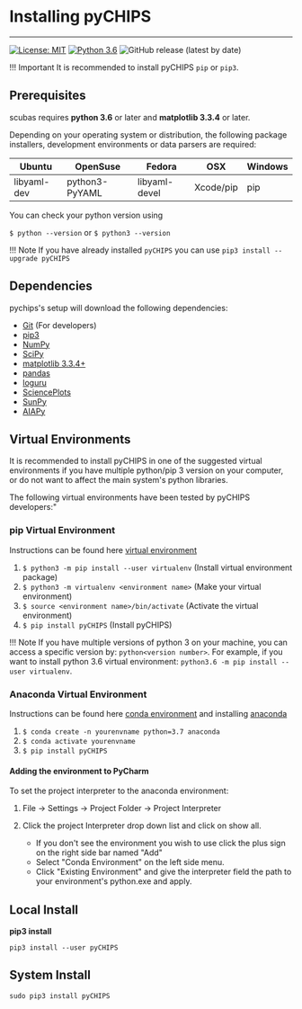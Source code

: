<!-- 
Author(s): Shibaji Chakraborty

Disclaimer:
pyCHIPS is under the MIT license found in the root directory LICENSE.md 
Everyone is permitted to copy and distribute verbatim copies of this license 
document.

This version of the MIT Public License incorporates the terms
and conditions of MIT General Public License.
-->

# Installing pyCHIPS 
---

[![License: MIT](https://img.shields.io/badge/License%3A-MIT-green)](https://choosealicense.com/licenses/mit/) 
[![Python 3.6](https://img.shields.io/badge/python-3.6-blue.svg)](https://www.python.org/downloads/release/python-360/) 
![GitHub release (latest by date)](https://img.shields.io/github/v/release/shibaji7/pyCHIPS)


!!! Important 
    It is recommended to install pyCHIPS `pip` or `pip3`.


## Prerequisites

scubas requires **python 3.6** or later and **matplotlib 3.3.4** or later.

Depending on your operating system or distribution, the following package installers, development environments or data parsers are required: 
 
| Ubuntu      | OpenSuse       | Fedora        | OSX           | Windows       |
| ----------- | -------------- | ------------- | ------------- | ------------- |
| libyaml-dev | python3-PyYAML | libyaml-devel | Xcode/pip     | pip           |

You can check your python version using

`$ python --version` or 
`$ python3 --version`

!!! Note
    If you have already installed `pyCHIPS` you can use `pip3 install --upgrade pyCHIPS`

## Dependencies

pychips's setup will download the following dependencies: 

- [Git](https://git-scm.com/) (For developers)
- [pip3](https://help.dreamhost.com/hc/en-us/articles/115000699011-Using-pip3-to-install-Python3-modules)
- [NumPy](https://numpy.org/)
- [SciPy](https://scipy.org/)
- [matplotlib 3.3.4+](https://matplotlib.org/)
- [pandas](https://pandas.pydata.org/)
- [loguru](https://loguru.readthedocs.io/en/stable/)
- [SciencePlots](https://pypi.org/project/SciencePlots/1.0.2/)
- [SunPy](https://docs.sunpy.org/en/stable/)
- [AIAPy](https://aiapy.readthedocs.io/en/stable/)


## Virtual Environments
It is recommended to install pyCHIPS in one of the suggested virtual environments if you have multiple python/pip 3 version on your computer, or do not want to affect the main system's python libraries. 

The following virtual environments have been tested by pyCHIPS developers:"

### pip Virtual Environment
Instructions can be found here [virtual environment](https://packaging.python.org/guides/installing-using-pip-and-virtual-environments/)

1. `$ python3 -m pip install --user virtualenv` (Install virtual environment package)
2. `$ python3 -m virtualenv <environment name>`  (Make your virtual environment)
3. `$ source <environment name>/bin/activate`  (Activate the virtual environment)
4. `$ pip install pyCHIPS`    (Install pyCHIPS)

!!! Note
    If you have multiple versions of python 3 on your machine, you can access a specific version by: `python<version number>`. 
    For example, if you want to install python 3.6 virtual environment: `python3.6 -m pip install --user virtualenv`.

### Anaconda Virtual Environment
Instructions can be found here [conda environment](https://uoa-eresearch.github.io/eresearch-cookbook/recipe/2014/11/20/conda/) and installing [anaconda](https://docs.anaconda.com/anaconda/install/)

1. `$ conda create -n yourenvname python=3.7 anaconda`
2. `$ conda activate yourenvname`
3. `$ pip install pyCHIPS`

#### Adding the environment to PyCharm

To set the project interpreter to the anaconda environment:

1. File -> Settings -> Project Folder -> Project Interpreter
2. Click the project Interpreter drop down list and click on show all.

    * If you don't see the environment you wish to use click the plus sign on the right side bar named "Add"
    * Select "Conda Environment" on the left side menu.
    * Click "Existing Environment" and give the interpreter field the path to your environment's python.exe and apply.

## Local Install
**pip3 install**

`pip3 install --user pyCHIPS`

## System Install 
`sudo pip3 install pyCHIPS`